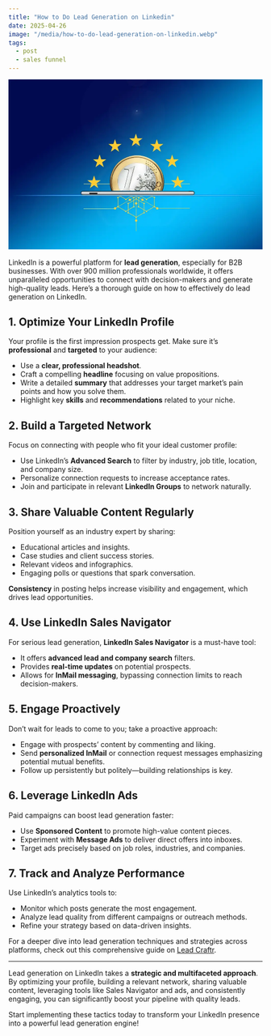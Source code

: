 ```yaml
---
title: "How to Do Lead Generation on Linkedin"
date: 2025-04-26
image: "/media/how-to-do-lead-generation-on-linkedin.webp"
tags:
  - post
  - sales funnel
---
```


![How to Do Lead Generation on Linkedin](/media/how-to-do-lead-generation-on-linkedin.webp)

LinkedIn is a powerful platform for **lead generation**, especially for B2B businesses. With over 900 million professionals worldwide, it offers unparalleled opportunities to connect with decision-makers and generate high-quality leads. Here’s a thorough guide on how to effectively do lead generation on LinkedIn.

## 1. Optimize Your LinkedIn Profile

Your profile is the first impression prospects get. Make sure it’s **professional** and **targeted** to your audience:

- Use a **clear, professional headshot**.
- Craft a compelling **headline** focusing on value propositions.
- Write a detailed **summary** that addresses your target market’s pain points and how you solve them.
- Highlight key **skills** and **recommendations** related to your niche.

## 2. Build a Targeted Network

Focus on connecting with people who fit your ideal customer profile:

- Use LinkedIn’s **Advanced Search** to filter by industry, job title, location, and company size.
- Personalize connection requests to increase acceptance rates.
- Join and participate in relevant **LinkedIn Groups** to network naturally.

## 3. Share Valuable Content Regularly

Position yourself as an industry expert by sharing:

- Educational articles and insights.
- Case studies and client success stories.
- Relevant videos and infographics.
- Engaging polls or questions that spark conversation.

**Consistency** in posting helps increase visibility and engagement, which drives lead opportunities.

## 4. Use LinkedIn Sales Navigator

For serious lead generation, **LinkedIn Sales Navigator** is a must-have tool:

- It offers **advanced lead and company search** filters.
- Provides **real-time updates** on potential prospects.
- Allows for **InMail messaging**, bypassing connection limits to reach decision-makers.

## 5. Engage Proactively

Don’t wait for leads to come to you; take a proactive approach:

- Engage with prospects’ content by commenting and liking.
- Send **personalized InMail** or connection request messages emphasizing potential mutual benefits.
- Follow up persistently but politely—building relationships is key.

## 6. Leverage LinkedIn Ads

Paid campaigns can boost lead generation faster:

- Use **Sponsored Content** to promote high-value content pieces.
- Experiment with **Message Ads** to deliver direct offers into inboxes.
- Target ads precisely based on job roles, industries, and companies.

## 7. Track and Analyze Performance

Use LinkedIn’s analytics tools to:

- Monitor which posts generate the most engagement.
- Analyze lead quality from different campaigns or outreach methods.
- Refine your strategy based on data-driven insights.

For a deeper dive into lead generation techniques and strategies across platforms, check out this comprehensive guide on [Lead Craftr](https://leadcraftr.com/posts/lead-generation/).

---

Lead generation on LinkedIn takes a **strategic and multifaceted approach**. By optimizing your profile, building a relevant network, sharing valuable content, leveraging tools like Sales Navigator and ads, and consistently engaging, you can significantly boost your pipeline with quality leads.

Start implementing these tactics today to transform your LinkedIn presence into a powerful lead generation engine!
